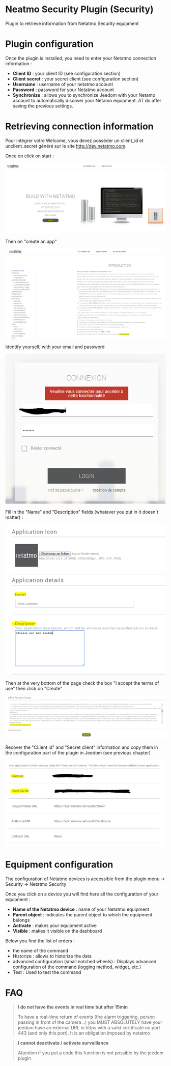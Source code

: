# Neatmo Security Plugin (Security)

Plugin to retrieve information from Netatmo Security equipment

# Plugin configuration

Once the plugin is installed, you need to enter your Netatmo connection information :

-   **Client ID** : your client ID (see configuration section)
-   **Client secret** : your secret client (see configuration section)
-   **Username** : username of your netatmo account
-   **Password** : password for your Netatmo account
-   **Synchronize** : allows you to synchronize Jeedom with your Netamo account to automatically discover your Netamo equipment. AT
    do after saving the previous settings.

# Retrieving connection information

Pour intégrer votre Welcome, vous devez posséder un client\_id et unclient\_secret généré sur le site <http://dev.netatmo.com>.

Once on click on start :

![netatmoWelcome10](../images/netatmoWelcome10.png)

Then on "create an app"

![netatmoWelcome11](../images/netatmoWelcome11.png)

Identify yourself, with your email and password

![netatmoWelcome12](../images/netatmoWelcome12.png)

Fill in the "Name" and "Description" fields (whatever you put in it doesn't matter) :

![netatmoWelcome13](../images/netatmoWelcome13.png)

Then at the very bottom of the page check the box "I accept the terms of use" then click on "Create"

![netatmoWelcome14](../images/netatmoWelcome14.png)

Recover the "CLient id" and "Secret client" information and copy them in the configuration part of the plugin in Jeedom (see previous chapter)

![netatmoWelcome15](../images/netatmoWelcome15.png)

# Equipment configuration

The configuration of Netatmo devices is accessible from the plugin menu -> Security -> Netatmo Security

Once you click on a device you will find here all the configuration of your equipment :

-   **Name of the Netatmo device** : name of your Netatmo equipment
-   **Parent object** : indicates the parent object to which the equipment belongs
-   **Activate** : makes your equipment active
-   **Visible** : makes it visible on the dashboard

Below you find the list of orders :

-   the name of the command
-   Historize : allows to historize the data
-   advanced configuration (small notched wheels) : Displays
    advanced configuration of the command (logging method, widget, etc.)
-   Test : Used to test the command

# FAQ

>**I do not have the events in real time but after 15min**
>
>To have a real-time return of events (fire alarm triggering, person passing in front of the camera ..) you MUST ABSOLUTELY have your jeedom have an external URL in https with a valid certificate on port 443 (and only this port). It is an obligation imposed by netatmo

>**I cannot deactivate / activate surveillance**
>
>Attention if you put a code this function is not possible by the jeedom plugin
